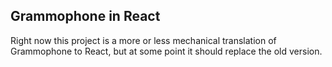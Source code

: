 ## Grammophone in React

Right now this project is a more or less mechanical translation of Grammophone to React, but at some point it should replace the old version.
